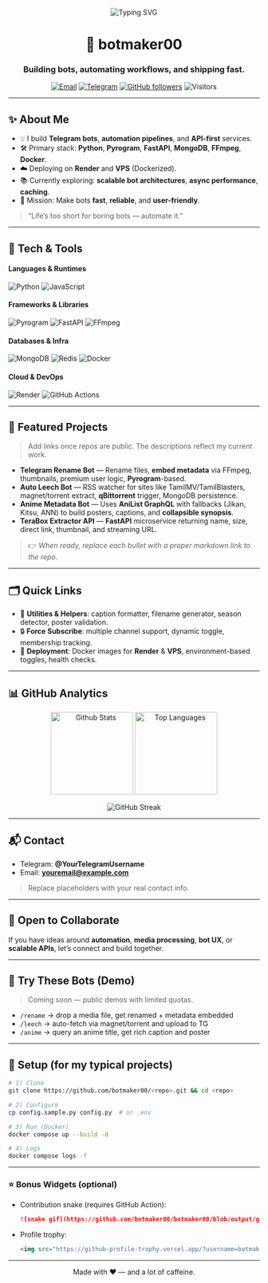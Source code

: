 <!-- Profile README for @botmaker00 -->

<p align="center">
  <img src="https://readme-typing-svg.herokuapp.com?font=Fira+Code&size=30&duration=2800&pause=800&center=true&vCenter=true&width=700&color=00F79E&lines=Hi+%F0%9F%91%8B%2C+I'm+botmaker00;Bot+Developer+%26+Automation+Enthusiast;Pyrogram+%7C+FastAPI+%7C+Docker;Let's+build+something+awesome!" alt="Typing SVG" />
</p>

<h1 align="center">🤖 botmaker00</h1>
<h3 align="center">Building bots, automating workflows, and shipping fast.</h3>

<p align="center">
  <a href="mailto:youremail@example.com"><img alt="Email" src="https://img.shields.io/badge/Email-Contact-informational?style=for-the-badge&logo=gmail"></a>
  <a href="https://t.me/YourTelegramUsername"><img alt="Telegram" src="https://img.shields.io/badge/Telegram-@YourTelegramUsername-2CA5E0?style=for-the-badge&logo=telegram"></a>
  <a href="https://github.com/botmaker00"><img alt="GitHub followers" src="https://img.shields.io/github/followers/botmaker00?style=for-the-badge&logo=github"></a>
  <img alt="Visitors" src="https://visitor-badge.laobi.icu/badge?page_id=botmaker00.profile&left_text=Profile%20Views">
</p>

---

## ✨ About Me

* 💡 I build **Telegram bots**, **automation pipelines**, and **API-first** services.
* 🛠️ Primary stack: **Python**, **Pyrogram**, **FastAPI**, **MongoDB**, **FFmpeg**, **Docker**.
* ☁️ Deploying on **Render** and **VPS** (Dockerized).
* 📚 Currently exploring: **scalable bot architectures**, **async performance**, **caching**.
* 🎯 Mission: Make bots **fast**, **reliable**, and **user-friendly**.

> “Life’s too short for boring bots — automate it.”

---

## 🧰 Tech & Tools

#### Languages & Runtimes

![Python](https://img.shields.io/badge/Python-3776AB?logo=python\&logoColor=fff\&style=for-the-badge)
![JavaScript](https://img.shields.io/badge/JavaScript-F7DF1E?logo=javascript\&logoColor=000\&style=for-the-badge)

#### Frameworks & Libraries

![Pyrogram](https://img.shields.io/badge/Pyrogram-2CA5E0?logo=telegram\&logoColor=fff\&style=for-the-badge)
![FastAPI](https://img.shields.io/badge/FastAPI-009688?logo=fastapi\&logoColor=fff\&style=for-the-badge)
![FFmpeg](https://img.shields.io/badge/FFmpeg-007808?logo=ffmpeg\&logoColor=fff\&style=for-the-badge)

#### Databases & Infra

![MongoDB](https://img.shields.io/badge/MongoDB-47A248?logo=mongodb\&logoColor=fff\&style=for-the-badge)
![Redis](https://img.shields.io/badge/Redis-DC382D?logo=redis\&logoColor=fff\&style=for-the-badge)
![Docker](https://img.shields.io/badge/Docker-2496ED?logo=docker\&logoColor=fff\&style=for-the-badge)

#### Cloud & DevOps

![Render](https://img.shields.io/badge/Render-46E3B7?logo=render\&logoColor=000\&style=for-the-badge)
![GitHub Actions](https://img.shields.io/badge/GitHub%20Actions-2088FF?logo=githubactions\&logoColor=fff\&style=for-the-badge)

---

## 📌 Featured Projects

> Add links once repos are public. The descriptions reflect my current work.

* **Telegram Rename Bot** — Rename files, **embed metadata** via FFmpeg, thumbnails, premium user logic, **Pyrogram**-based.
* **Auto Leech Bot** — RSS watcher for sites like TamilMV/TamilBlasters, magnet/torrent extract, **qBittorrent** trigger, MongoDB persistence.
* **Anime Metadata Bot** — Uses **AniList GraphQL** with fallbacks (Jikan, Kitsu, ANN) to build posters, captions, and **collapsible synopsis**.
* **TeraBox Extractor API** — **FastAPI** microservice returning name, size, direct link, thumbnail, and streaming URL.

> 👉 *When ready, replace each bullet with a proper markdown link to the repo.*

---

## 🗂️ Quick Links

* 🔧 **Utilities & Helpers**: caption formatter, filename generator, season detector, poster validation.
* 🔒 **Force Subscribe**: multiple channel support, dynamic toggle, membership tracking.
* 🚀 **Deployment**: Docker images for **Render** & **VPS**, environment-based toggles, health checks.

---

## 📊 GitHub Analytics

<p align="center">
  <img height="165" src="https://github-readme-stats.vercel.app/api?username=botmaker00&show_icons=true&theme=tokyonight&hide_border=true" alt="Github Stats" />
  <img height="165" src="https://github-readme-stats.vercel.app/api/top-langs/?username=botmaker00&layout=compact&theme=tokyonight&hide_border=true" alt="Top Languages" />
</p>

<p align="center">
  <img src="https://streak-stats.demolab.com?user=botmaker00&theme=tokyonight&hide_border=true" alt="GitHub Streak" />
</p>

---

## 📬 Contact

* Telegram: **@YourTelegramUsername**
* Email: **[youremail@example.com](mailto:youremail@example.com)**

> Replace placeholders with your real contact info.

---

## 🤝 Open to Collaborate

If you have ideas around **automation**, **media processing**, **bot UX**, or **scalable APIs**, let’s connect and build together.

---

## 🧪 Try These Bots (Demo)

> Coming soon — public demos with limited quotas.

* `/rename` → drop a media file, get renamed + metadata embedded
* `/leech` → auto-fetch via magnet/torrent and upload to TG
* `/anime` → query an anime title, get rich caption and poster

---

## 📝 Setup (for my typical projects)

```bash
# 1) Clone
git clone https://github.com/botmaker00/<repo>.git && cd <repo>

# 2) Configure
cp config.sample.py config.py  # or .env

# 3) Run (Docker)
docker compose up --build -d

# 4) Logs
docker compose logs -f
```

---

### ⭐ Bonus Widgets (optional)

* Contribution snake (requires GitHub Action):

  ```md
  ![snake gif](https://github.com/botmaker00/botmaker00/blob/output/github-contribution-grid-snake.svg)
  ```
* Profile trophy:

  ```md
  <img src="https://github-profile-trophy.vercel.app/?username=botmaker00&theme=juicyfresh&no-frame=true" />
  ```

---

<p align="center">
  Made with ❤️ — and a lot of caffeine.
</p>

